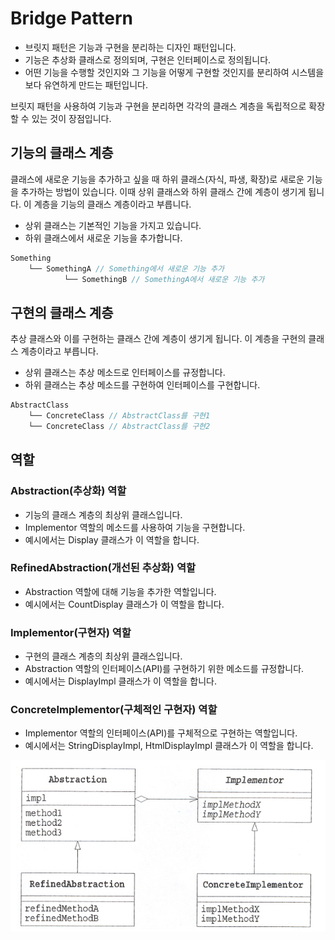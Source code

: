 # Bridge Pattern

- 브릿지 패턴은 기능과 구현을 분리하는 디자인 패턴입니다. 
- 기능은 추상화 클래스로 정의되며, 구현은 인터페이스로 정의됩니다.
- 어떤 기능을 수행할 것인지와 그 기능을 어떻게 구현할 것인지를 분리하여 시스템을 보다 유연하게 만드는 패턴입니다.

브릿지 패턴을 사용하여 기능과 구현을 분리하면 각각의 클래스 계층을 독립적으로 확장할 수 있는 것이 장점입니다.

## 기능의 클래스 계층

클래스에 새로운 기능을 추가하고 싶을 때 하위 클래스(자식, 파생, 확장)로 새로운 기능을 추가하는 방법이 있습니다. 
이때 상위 클래스와 하위 클래스 간에 계층이 생기게 됩니다. 이 계층을 기능의 클래스 계층이라고 부릅니다.

- 상위 클래스는 기본적인 기능을 가지고 있습니다.
- 하위 클래스에서 새로운 기능을 추가합니다.

```java
Something
    └── SomethingA // Something에서 새로운 기능 추가
            └── SomethingB // SomethingA에서 새로운 기능 추가
```

## 구현의 클래스 계층

추상 클래스와 이를 구현하는 클래스 간에 계층이 생기게 됩니다. 이 계층을 구현의 클래스 계층이라고 부릅니다.

- 상위 클래스는 추상 메소드로 인터페이스를 규정합니다.
- 하위 클래스는 추상 메소드를 구현하여 인터페이스를 구현합니다.

```java
AbstractClass 
    └── ConcreteClass // AbstractClass를 구현1
    └── ConcreteClass // AbstractClass를 구현2
```

## 역할

### Abstraction(추상화) 역할

- 기능의 클래스 계층의 최상위 클래스입니다.
- Implementor 역할의 메소드를 사용하여 기능을 구현합니다.
- 예시에서는 Display 클래스가 이 역할을 합니다.

### RefinedAbstraction(개선된 추상화) 역할

- Abstraction 역할에 대해 기능을 추가한 역할입니다.
- 예시에서는 CountDisplay 클래스가 이 역할을 합니다.

### Implementor(구현자) 역할

- 구현의 클래스 계층의 최상위 클래스입니다.
- Abstraction 역할의 인터페이스(API)를 구현하기 위한 메소드를 규정합니다.
- 예시에서는 DisplayImpl 클래스가 이 역할을 합니다.

### ConcreteImplementor(구체적인 구현자) 역할

- Implementor 역할의 인터페이스(API)를 구체적으로 구현하는 역할입니다.
- 예시에서는 StringDisplayImpl, HtmlDisplayImpl 클래스가 이 역할을 합니다.

![브릿지 패턴](../image/bridge.png)
